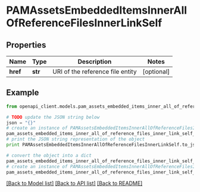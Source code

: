 # PAMAssetsEmbeddedItemsInnerAllOfReferenceFilesInnerLinkSelf


## Properties
Name | Type | Description | Notes
------------ | ------------- | ------------- | -------------
**href** | **str** | URI of the reference file entity | [optional] 

## Example

```python
from openapi_client.models.pam_assets_embedded_items_inner_all_of_reference_files_inner_link_self import PAMAssetsEmbeddedItemsInnerAllOfReferenceFilesInnerLinkSelf

# TODO update the JSON string below
json = "{}"
# create an instance of PAMAssetsEmbeddedItemsInnerAllOfReferenceFilesInnerLinkSelf from a JSON string
pam_assets_embedded_items_inner_all_of_reference_files_inner_link_self_instance = PAMAssetsEmbeddedItemsInnerAllOfReferenceFilesInnerLinkSelf.from_json(json)
# print the JSON string representation of the object
print PAMAssetsEmbeddedItemsInnerAllOfReferenceFilesInnerLinkSelf.to_json()

# convert the object into a dict
pam_assets_embedded_items_inner_all_of_reference_files_inner_link_self_dict = pam_assets_embedded_items_inner_all_of_reference_files_inner_link_self_instance.to_dict()
# create an instance of PAMAssetsEmbeddedItemsInnerAllOfReferenceFilesInnerLinkSelf from a dict
pam_assets_embedded_items_inner_all_of_reference_files_inner_link_self_form_dict = pam_assets_embedded_items_inner_all_of_reference_files_inner_link_self.from_dict(pam_assets_embedded_items_inner_all_of_reference_files_inner_link_self_dict)
```
[[Back to Model list]](../README.md#documentation-for-models) [[Back to API list]](../README.md#documentation-for-api-endpoints) [[Back to README]](../README.md)


